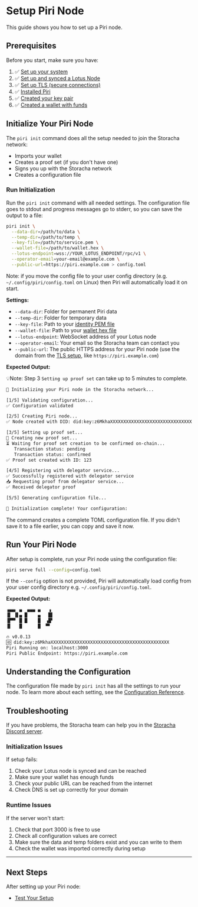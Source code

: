 # Setup Piri Node

This guide shows you how to set up a Piri node.

## Prerequisites

Before you start, make sure you have:

1. ✅ [Set up your system](../setup/prerequisites.md)
2. ✅ [Set up and synced a Lotus Node](../setup/prerequisites.md#filecoin-prerequisites)
3. ✅ [Set up TLS (secure connections)](../setup/tls-termination.md)
4. ✅ [Installed Piri](../setup/installation.md)
5. ✅ [Created your key pair](../setup/key-generation.md)
6. ✅ [Created a wallet with funds](../setup/prerequisites.md#funded-delegated-wallet)

## Initialize Your Piri Node

The `piri init` command does all the setup needed to join the Storacha network:
- Imports your wallet
- Creates a proof set (if you don't have one)
- Signs you up with the Storacha network
- Creates a configuration file

### Run Initialization

Run the `piri init` command with all needed settings. The configuration file goes to stdout and progress messages go to stderr, so you can save the output to a file:

```bash
piri init \
  --data-dir=/path/to/data \
  --temp-dir=/path/to/temp \
  --key-file=/path/to/service.pem \
  --wallet-file=/path/to/wallet.hex \
  --lotus-endpoint=wss://YOUR_LOTUS_ENDPOINT/rpc/v1 \
  --operator-email=your-email@example.com \
  --public-url=https://piri.example.com > config.toml
```

Note: if you move the config file to your user config directory (e.g. `~/.config/piri/config.toml` on Linux) then Piri will automatically load it on start.

**Settings:**
- `--data-dir`: Folder for permanent Piri data
- `--temp-dir`: Folder for temporary data
- `--key-file`: Path to your [identity PEM file](../setup/key-generation.md#generating-a-pem-file--did)
- `--wallet-file`: Path to your [wallet hex file](../setup/key-generation.md#preparing-your-wallet-file)
- `--lotus-endpoint`: WebSocket address of your Lotus node
- `--operator-email`: Your email so the Storacha team can contact you
- `--public-url`: The public HTTPS address for your Piri node (use the domain from the [TLS setup](../setup/tls-termination.md), like `https://piri.example.com`)

**Expected Output:**

💡Note: Step 3 `Setting up proof set` can take up to 5 minutes to complete.

```bash
🚀 Initializing your Piri node in the Storacha network...

[1/5] Validating configuration...
✅ Configuration validated

[2/5] Creating Piri node...
✅ Node created with DID: did:key:z6MkhaXXXXXXXXXXXXXXXXXXXXXXXXXXXXXXXXXXXXXXXXXXXXX

[3/5] Setting up proof set...
📝 Creating new proof set...
⏳ Waiting for proof set creation to be confirmed on-chain...
   Transaction status: pending
   Transaction status: confirmed
✅ Proof set created with ID: 123

[4/5] Registering with delegator service...
✅ Successfully registered with delegator service
📥 Requesting proof from delegator service...
✅ Received delegator proof

[5/5] Generating configuration file...

🎉 Initialization complete! Your configuration:
```

The command creates a complete TOML configuration file. If you didn't save it to a file earlier, you can copy and save it now.

## Run Your Piri Node

After setup is complete, run your Piri node using the configuration file:

```bash
piri serve full --config=config.toml
```

If the `--config` option is not provided, Piri will automatically load config from your user config directory e.g. `~/.config/piri/config.toml`.

**Expected Output:**
```bash
▗▄▄▖ ▄  ▄▄▄ ▄   ▗
▐▌ ▐▌▄ █    ▄   █▌
▐▛▀▘ █ █    █  ▗█▘
▐▌   █      █  ▀▘

🔥 v0.0.13
🆔 did:key:z6MkhaXXXXXXXXXXXXXXXXXXXXXXXXXXXXXXXXXXXXXXXXXXXXX
Piri Running on: localhost:3000
Piri Public Endpoint: https://piri.example.com
```

## Understanding the Configuration

The configuration file made by `piri init` has all the settings to run your node. To learn more about each setting, see the [Configuration Reference](../setup/configuration.md).

## Troubleshooting

If you have problems, the Storacha team can help you in the [Storacha Discord server](https://discord.gg/pqa6Dn6RnP).

### Initialization Issues

If setup fails:
1. Check your Lotus node is synced and can be reached
2. Make sure your wallet has enough funds
3. Check your public URL can be reached from the internet
4. Check DNS is set up correctly for your domain

### Runtime Issues

If the server won't start:
1. Check that port 3000 is free to use
2. Check all configuration values are correct
3. Make sure the data and temp folders exist and you can write to them
4. Check the wallet was imported correctly during setup

---

## Next Steps

After setting up your Piri node:
- [Test Your Setup](../setup/validation.md)
